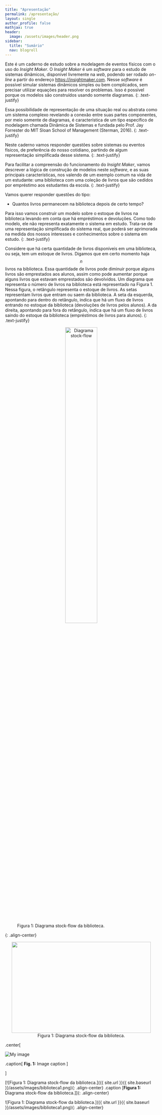 ```yaml
---
title: "Apresentação"
permalink: /apresentação/
layout: single
author_profile: false
mathjax: true
header:
  image: /assets/images/header.png
sidebar:
  title: "Sumário"
  nav: blogroll
---
```

Este é um caderno de estudo sobre a modelagem de eventos físicos com o uso do _Insight Maker_.  O _Insight Maker_ é um _software_ para o estudo de sistemas dinâmicos, disponível livremente na _web_, podendo ser rodado _on-line_ a partir do endereço <a href="https://insightmaker.com">https://insightmaker.com</a>. Nesse _software_ é possível simular sistemas dinâmicos simples ou bem complicados, sem precisar utilizar equações para resolver os problemas. Isso é possível porque os modelos são construídos usando somente diagramas.
{: .text-justify}

Essa possibilidade de representação de uma situação real ou abstrata como um sistema complexo revelando a conexão entre suas partes componentes, por meio somente de diagramas, é característica de um tipo específico de modelagem chamada Dinâmica de Sistemas e fundada pelo Prof. Jay Forrester do MIT Sloan School of Management (Sterman, 2016).
{: .text-justify}

Neste caderno vamos responder questões sobre sistemas ou eventos físicos, de preferência do nosso cotidiano, partindo de algum representação simplificada desse sistema. 
{: .text-justify}

Para facilitar a compreensão do funcionamento do _Insight Maker_, vamos descrever a lógica de construção de modelos neste _software_, e as suas principais características, nos valendo de um exemplo comum na vida de um estudante: uma biblioteca com uma coleção de livros que são cedidos por empréstimo aos estudantes da escola.
{: .text-justify}

Vamos querer responder questões do tipo: 

  * Quantos livros permanecem na biblioteca depois de certo tempo? 

Para isso vamos construir um modelo sobre o estoque de livros na biblioteca levando em conta que há empréstimos e devoluções. Como todo modelo, ele não representa exatamente o sistema em estudo. Trata-se de uma representação simplificada do sistema real, que poderá ser aprimorada na medida dos nossos interesses e conhecimentos sobre o sistema em estudo. 
{: .text-justify}

Considere que há certa quantidade de livros disponíveis em uma biblioteca, ou seja, tem um estoque de livros. Digamos que em certo momento haja $$n$$ livros na biblioteca. Essa quantidade de livros pode diminuir porque alguns livros são emprestados aos alunos, assim como pode aumentar porque alguns livros que estavam emprestados são devolvidos. Um diagrama que representa o número de livros na biblioteca está representado na Figura 1. Nessa figura, o retângulo representa o estoque de livros. As setas representam livros que entram ou saem da biblioteca.  A seta da esquerda, apontando para dentro do retângulo, indica que há um fluxo de livros entrando no estoque da biblioteca (devoluções de livros pelos alunos). A da direita, apontando para fora do retângulo, indica que há um fluxo de livros saindo do estoque da biblioteca (empréstimos de livros para alunos).
{: .text-justify}

<figure>
    <p align="center"><a href="{{ site.url }}{{ site.baseurl}}/assets/images/biblioteca1.png"><img src="{{ site.url }}{{ site.baseurl }}/assets/images/biblioteca1.png" alt="Diagrama stock-flow" width="50%"></a></p>
    <p align="center"><figcaption>Figura 1: Diagrama stock-flow da biblioteca.</figcaption></p>
</figure>
{: .align-center}

<p align="center">
  <img width="460" height="300" src="{{ site.url }}{{ site.baseurl }}/assets/images/biblioteca1.png">
  <imgcaption>Figura 1: Diagrama stock-flow da biblioteca.</imgcaption>
</p>

.center[

![My image](https://upload.wikimedia.org/wikipedia/commons/b/be/Sharingan_triple.svg)

.caption[
**Fig. 1:** Image caption
]

]

[![Figura 1: Diagrama stock-flow da biblioteca.]({{ site.url }}{{ site.baseurl
}}/assets/images/biblioteca1.png){: .align-center} 
 .caption
 [**Figura 1:** Diagrama stock-flow da biblioteca.]]{: .align-center} 


![Figura 1: Diagrama stock-flow da biblioteca.]({{ site.url }}{{ site.baseurl
}}/assets/images/biblioteca1.png){: .align-center} 
